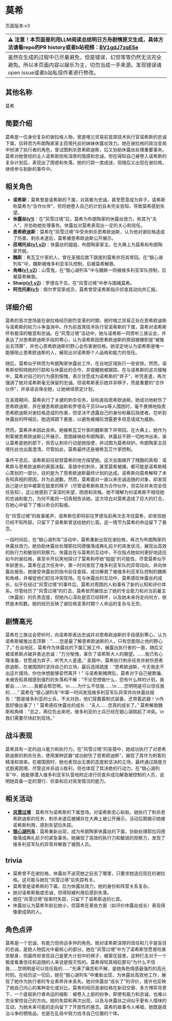 # 莫希
页面版本:v3
 

| :warning: 注意！本页面是利用LLM阅读总结明日方舟剧情原文生成，具体方法请看repo的PR history或者b站视频：[BV1gdJ7zqESe](https://www.bilibili.com/video/BV1gdJ7zqESe/)         |
|:----------------------------|
| 虽然在生成的过程中已尽量避免，但是错误，幻觉等等仍然无法完全避免。所以本页面内容以娱乐为主，切勿当成一手来源。发现错误请open issue或者b站私信作者进行修改。|



## 其他名称
莫希
## 简要介绍
莫希是一位身份复杂的谢拉格人物，曾是喀兰贸易前首席技术执行官诺希斯的忠诚下属，后转而为布朗陶家家主菈塔托丝的妹妹休露丝效力。她在谢拉格的政治变局中扮演了执行者的角色，曾试图刺杀恩希欧迪斯，后又协助休露丝处理重要事务。莫希对她曾经的主人诺希斯抱有深厚的情感和忠诚，但在得知自己被卷入诺希斯的复杂计划后，表现出了困惑和失落。她的行踪一度成谜，但随后又出现在谢拉格，继续参与到新的事件中。
## 相关角色
-   **诺希斯**：莫希曾是诺希斯的下属，对其极为忠诚，甚至愿意成为弃子。诺希斯称莫希为“合作伙伴”，但将她卷入自己的计划且未完全告知，导致莫希感到失望。
-   **休露丝([v1](../chars/extended_char_xiu_lu_si.md))**：在“风雪过境”后，莫希为布朗陶家的休露丝效力，称其为“夫人”，并协助她处理事务。休露丝对莫希表现出一定的关心和信任。
-   **恩希欧迪斯**：莫希在“风雪过境”中受命刺杀恩希欧迪斯，认为他对谢拉格造成了伤害。刺杀未遂后，莫希被恩希欧迪斯公开展示。
-   **菈塔托丝([v1](../chars/extended_char_0c1da6.md),[v2](extended_char_la_ta_tuo_si.md))**：休露丝的姐姐，布朗陶家家主。在大典上为莫希和布朗陶家开脱。
-   **魏斯**：希瓦艾什家的人，曾在圣猎后救下跳崖的莫希并将其带回。在“银心湖列车”中，魏斯被维多利亚军队控制，后被莫希解救。
-   **角峰([v1](../chars/char_199_yak.md),[v2](char_199_yak.md))**：山雪鬼，在“银心湖列车”中与魏斯一同被维多利亚军队控制，后被莫希解救。
-   **Sharp([v1](../chars/char_609_acguad.md),[v2](char_609_acguad.md))**：罗德岛干员，在“风雪过境”中参与围捕莫希。
-   **阿克托斯([v1](../chars/extended_char_a_ke_tuo_si.md))**：佩尔罗契家成员，莫希曾受诺希斯指示侦查其动向并汇报。
## 详细介绍
莫希的首次登场是在谢拉格经历剧烈变革的时期，彼时喀兰贸易正处在恩希欧迪斯与诺希斯的权力斗争漩涡中。作为前首席技术执行官诺希斯的下属，莫希对诺希斯怀有极深的敬意和忠诚。在“风雪过境”活动中，她与诺希斯一同旁听三族议会，并表达了对恩希欧迪斯手段的寒心，认为诺希斯因恩希欧迪斯的原因被撤职是“被推出去顶罪”，并忧心恩希欧迪斯的野心会伤害谢拉格。她坚定地认为诺希斯是唯一能够阻止恩希欧迪斯的人，展现出对诺希斯个人品格和能力的信任。

随后，莫希似乎转而为布朗陶家休露丝工作，在谷地区域执行一些安排。然而，诺希斯却知晓她的行踪和与休露丝的合作，并提醒她被跟踪。在与诺希斯的这次接触中，莫希对自己的行为感到惭愧，表示甘愿成为诺希斯的“弃子”，听凭差遣，再次强调了她对诺希斯毫无保留的忠诚。但诺希斯表示她并非棋子，而是重要的“合作伙伴”，并承诺会保全她，让她继续原定计划。

在圣猎期间，莫希执行了关键的刺杀任务，目标直指恩希欧迪斯。她成功地射伤了恩希欧迪斯，并在被恩希欧迪斯和罗德岛干员Sharp等人围困时，毫不畏惧地指责恩希欧迪斯对谢拉格造成的伤害，但坚决不透露自己的身份和幕后指使者。在听到休露丝的呼喊后，她选择跳下悬崖，以避免被捕后泄露更多信息或成为威胁。

然而，莫希并未因此丧命。她被希瓦艾什家的魏斯救下并带回。在大典上，她作为刺客被恩希欧迪斯公开展示，意图嫁祸给布朗陶家。休露丝不顾一切地冲出来，承认莫希是她的部下，但否认刺杀行动是她指使，并试图为莫希辩护。布朗陶家主菈塔托丝也出面澄清。尽管如此，莫希最终还是被希瓦艾什家控制。

事件平息后，诺希斯前往软禁莫希的地方探望她。这次会面揭开了残酷的真相：诺希斯与恩希欧迪斯的表面决裂、圣猎中的刺杀，甚至莫希被捕，都可能是诺希斯精心策划的一部分，目的是为了恩希欧迪斯最终计划的达成。诺希斯向莫希解释了未告知真相的原因，并为此道歉。然而，莫希面对一直以来忠诚追随的对象，却发现自己是计划中被蒙在鼓里的棋子（尽管诺希斯称其为合作伙伴，但实际并未完全信任告知），这让她感到了深深的失望、困惑和背叛。她不理解为何诺希斯不相信她的忠诚和能力，为何不能将一切真相告诉她。这次坦白对莫希造成了巨大的打击，在她心中留下了难以弥合的裂痕。

在“风雪过境”的故事尾声，诺希斯在即将前往罗德岛前再次去寻找莫希，却发现她已经不知所踪，只留下了诺希斯曾送给她的匕首。这一情节为莫希的命运留下了悬念。

一段时间后，在“银心湖列车”活动中，莫希重新出现在谢拉格，再次为布朗陶家的休露丝效力。她协助休露丝处理耶拉冈德像落成典礼前夕的突发状况，展现出高效的执行力和敏锐的观察力。休露丝在与莫希的互动中，不仅指点她如何更好地适应如今的谢拉格，甚至半开玩笑地探讨了莫希称呼她“姐姐”的可能性，尽管莫希似乎年龄更长。莫希在这次任务中，第一时间发现了维多利亚军队的异常动向，并向休露丝报告。她接受休露丝的指令前往查探，成功解救了被维多利亚军队控制的魏斯和角峰，并催促他们赶往冲突现场。在与休露丝的互动中，莫希感叹休露丝的成长，似乎在经过“风雪过境”的事件后，莫希对周围的人和事有了新的认知和评价体系。尽管经历了“风雪过境”的打击，莫希依然展现出了她的专业能力和对当前雇主（休露丝）的负责态度，但她内心深处是否已经释怀，以及她未来将走向何方，依然是未知数。她的经历反映了谢拉格变革时期个人命运的复杂与无奈。
## 剧情高光
莫希在三族议会旁听时，向诺希斯表达忠诚并对恩希欧迪斯的手段感到寒心，认为诺希斯被推出去顶罪：“......您是最了解恩希欧迪斯的人，只有您能阻止他的野心了。”
在谷地区，莫希作为休露丝的下属汇报工作，展露出执行者的一面，随后又被诺希斯点破并表达忠诚：“万分惭愧，辜负了诺希斯大人的期望。......我已有心理准备，甘愿成为弃子，听凭大人差遣。”
圣猎中，莫希执行刺杀任务并射伤恩希欧迪斯，在被围困时坚持自己的立场，最后选择跳崖：“恩希欧迪斯，今天我走不出这片猎场，你也休想能够安然离开！”
与诺希斯摊牌后，莫希对于自己被欺骗、未被告知真相感到强烈的失落和不解：“不论您想做什么，您有什么样的计划，我都会......\n......我都会帮您啊。\n......为什么不信我......\n......您明明是可以信任我的......”
莫希在“银心湖列车”中第一时间发现维多利亚军队异常并向休露丝报告：“那是维多利亚的士兵，不太对劲，他们穿戴着制式装备，还带着武器！\n外面好像出事了！”
莫希感叹休露丝的成长：“夫人......您真的成长了。”
莫希解救魏斯和角峰：“总之，两位先出来吧，维多利亚的士兵已经在银心湖挑起了冲突。\n我们需要尽快赶到现场。”
## 战斗表现
莫希具有一定的战斗能力和执行力。在“风雪过境”的圣猎中，她成功执行了对恩希欧迪斯的刺杀任务，使用某种武器“成功射伤了恩希欧迪斯”，展现了其作为刺客的精准和效率。在被围困时，她也表现出无畏的态度和坚决的立场，最终通过跳崖方式脱离困境，尽管这并非战斗胜利，但也体现了其决绝的行动力。在“银心湖列车”中，她能够潜入维多利亚军队营地附近进行侦查并成功解救被控制的人员，说明她具备一定的潜行、侦查和应对突发情况的能力。
## 相关活动
-   **[风雪过境](../stories/act14side.md)**：莫希作为诺希斯的下属登场，对诺希斯忠心耿耿。她执行了刺杀恩希欧迪斯的任务，刺杀未遂后被捕并在大典上被公开展示。活动后期揭示她被诺希斯利用，感到失望后失踪。
-   **[银心湖列车](../stories/act30side.md)**：莫希重新出现，成为布朗陶家休露丝的下属，协助处理耶拉冈德像落成典礼前夕的紧急事务。她展现了高效的执行力和敏锐的观察力，发现了维多利亚军队的异常并解救了被困人员。
## trivia
- 莫希曾不在谢拉格，休露丝不追究她之前去了哪里，只要求她适应现在的谢拉格。这可能与她在“风雪过境”后失踪有关。
- 莫希曾是诺希斯的下属，后为休露丝效力，她的身份和阵营关系复杂。
- 她对诺希斯极度忠诚，但得知被利用后感到失落。
- 她在“风雪过境”结束时失踪，只留下了诺希斯送的匕首。
- 休露丝认为莫希年龄比她小，但莫希在某些方面（如评价休露丝成长）表现得像更成熟的人。
## 角色点评
莫希是一个忠诚、有能力但命运多舛的角色。她对诺希斯深厚的信任和几乎是盲目的忠诚，是她人物弧光中最核心的部分。她在“风雪过境”中为了诺希斯甘愿冒险甚至献身，但最终却发现自己是更大计划中的棋子，被蒙在鼓里，这种打击对于一个极度看重信任和追随的人来说是毁灭性的。莫希得知真相后那句“为什么不信我……您明明是可以信任我的……”充满了痛苦和不解，是她角色情感最强烈的高光时刻。在经历这一切后，她在“银心湖列车”中重新出现，为休露丝高效地工作，展现了她作为执行者的专业素养并未丢失。她对休露丝“成长了”的评价，或许也反映了她自己内心的某种变化或对比。莫希的经历是谢拉格在新旧交替、多方博弈背景下，一个底层执行者命运的缩影：被卷入上层的纷争，即使有能力和忠诚，也难以完全掌控自己的方向。她的失踪和再次出现，以及与休露丝之间似乎更有人情味的互动，为她未来可能的走向留下了开放性的悬念。莫希的故事令人唏嘘，她既是政治斗争的牺牲品，也是在乱局中努力找寻自己位置的个体。
